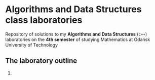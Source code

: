 # Algorithms and Data Structures class laboratories
Repository of solutions to my **Algorithms and Data Structures** (`C++`) laboratories on the **4th semester** of studying Mathematics at Gdańsk University of Technology

## The laboratory outline

1. 
